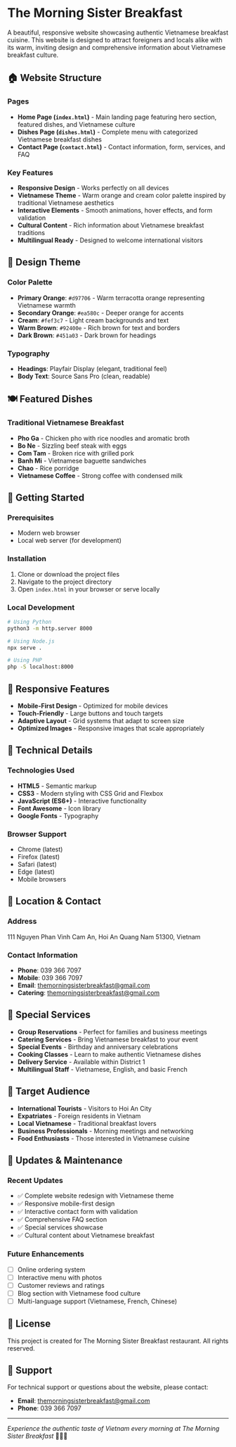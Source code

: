 # The Morning Sister Breakfast

A beautiful, responsive website showcasing authentic Vietnamese breakfast cuisine. This website is designed to attract foreigners and locals alike with its warm, inviting design and comprehensive information about Vietnamese breakfast culture.

## 🏠 Website Structure

### Pages
- **Home Page (`index.html`)** - Main landing page featuring hero section, featured dishes, and Vietnamese culture
- **Dishes Page (`dishes.html`)** - Complete menu with categorized Vietnamese breakfast dishes
- **Contact Page (`contact.html`)** - Contact information, form, services, and FAQ

### Key Features
- **Responsive Design** - Works perfectly on all devices
- **Vietnamese Theme** - Warm orange and cream color palette inspired by traditional Vietnamese aesthetics
- **Interactive Elements** - Smooth animations, hover effects, and form validation
- **Cultural Content** - Rich information about Vietnamese breakfast traditions
- **Multilingual Ready** - Designed to welcome international visitors

## 🎨 Design Theme

### Color Palette
- **Primary Orange**: `#d97706` - Warm terracotta orange representing Vietnamese warmth
- **Secondary Orange**: `#ea580c` - Deeper orange for accents
- **Cream**: `#fef3c7` - Light cream backgrounds and text
- **Warm Brown**: `#92400e` - Rich brown for text and borders
- **Dark Brown**: `#451a03` - Dark brown for headings

### Typography
- **Headings**: Playfair Display (elegant, traditional feel)
- **Body Text**: Source Sans Pro (clean, readable)

## 🍽️ Featured Dishes

### Traditional Vietnamese Breakfast
- **Pho Ga** - Chicken pho with rice noodles and aromatic broth
- **Bo Ne** - Sizzling beef steak with eggs
- **Com Tam** - Broken rice with grilled pork
- **Banh Mi** - Vietnamese baguette sandwiches
- **Chao** - Rice porridge
- **Vietnamese Coffee** - Strong coffee with condensed milk

## 🚀 Getting Started

### Prerequisites
- Modern web browser
- Local web server (for development)

### Installation
1. Clone or download the project files
2. Navigate to the project directory
3. Open `index.html` in your browser or serve locally

### Local Development
```bash
# Using Python
python3 -m http.server 8000

# Using Node.js
npx serve .

# Using PHP
php -S localhost:8000
```

## 📱 Responsive Features

- **Mobile-First Design** - Optimized for mobile devices
- **Touch-Friendly** - Large buttons and touch targets
- **Adaptive Layout** - Grid systems that adapt to screen size
- **Optimized Images** - Responsive images that scale appropriately

## 🔧 Technical Details

### Technologies Used
- **HTML5** - Semantic markup
- **CSS3** - Modern styling with CSS Grid and Flexbox
- **JavaScript (ES6+)** - Interactive functionality
- **Font Awesome** - Icon library
- **Google Fonts** - Typography

### Browser Support
- Chrome (latest)
- Firefox (latest)
- Safari (latest)
- Edge (latest)
- Mobile browsers

## 📍 Location & Contact

### Address
111 Nguyen Phan Vinh
Cam An, Hoi An
Quang Nam 51300, Vietnam

### Contact Information
- **Phone**: 039 366 7097
- **Mobile**: 039 366 7097
- **Email**: themorningsisterbreakfast@gmail.com
- **Catering**: themorningsisterbreakfast@gmail.com

## 🌟 Special Services

- **Group Reservations** - Perfect for families and business meetings
- **Catering Services** - Bring Vietnamese breakfast to your event
- **Special Events** - Birthday and anniversary celebrations
- **Cooking Classes** - Learn to make authentic Vietnamese dishes
- **Delivery Service** - Available within District 1
- **Multilingual Staff** - Vietnamese, English, and basic French

## 🎯 Target Audience

- **International Tourists** - Visitors to Hoi An City
- **Expatriates** - Foreign residents in Vietnam
- **Local Vietnamese** - Traditional breakfast lovers
- **Business Professionals** - Morning meetings and networking
- **Food Enthusiasts** - Those interested in Vietnamese cuisine

## 🔄 Updates & Maintenance

### Recent Updates
- ✅ Complete website redesign with Vietnamese theme
- ✅ Responsive mobile-first design
- ✅ Interactive contact form with validation
- ✅ Comprehensive FAQ section
- ✅ Special services showcase
- ✅ Cultural content about Vietnamese breakfast

### Future Enhancements
- [ ] Online ordering system
- [ ] Interactive menu with photos
- [ ] Customer reviews and ratings
- [ ] Blog section with Vietnamese food culture
- [ ] Multi-language support (Vietnamese, French, Chinese)

## 📄 License

This project is created for The Morning Sister Breakfast restaurant. All rights reserved.

## 🤝 Support

For technical support or questions about the website, please contact:
- **Email**: themorningsisterbreakfast@gmail.com
- **Phone**: 039 366 7097

---

*Experience the authentic taste of Vietnam every morning at The Morning Sister Breakfast* 🌅🇻🇳
